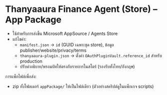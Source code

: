 
# Thanyaaura Finance Agent (Store) – App Package

- ใช้สำหรับการส่งขึ้น Microsoft AppSource / Agents Store
- แก้ไขค่า:
  - `manifest.json` → `id` (GUID เฉพาะชุด store), ข้อมูล publisher/website/privacy/terms
  - `thanyaaura-plugin.json` → ตั้งค่า `OAuthPluginVault.reference_id` สำหรับ production
  - ปรับคำอธิบาย/พรอมป์ทให้ตรงกับรายการในสโตร์ (รองรับทั้งไทย/อังกฤษ)

การแพ็กไฟล์เพื่อส่ง:
- zip ทั้งโฟลเดอร์ `appPackage/` ให้เป็นไฟล์เดียว (ตัวอย่างสคริปต์ดูในแพ็กเกจ scripts)
